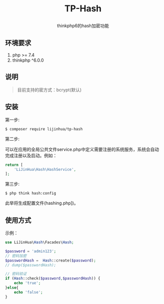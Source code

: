 
<h1><p align="center">TP-Hash</p></h1>
<p align="center"> thinkphp6的hash加密功能</p>

## 环境要求

1. php >= 7.4
2. thinkphp ^6.0.0

## 说明
> 目前支持的密方式：bcrypt(默认)

## 安装

第一步:

```shell
$ composer require lijinhua/tp-hash
```

第二步:

可以在应用的全局公共文件service.php中定义需要注册的系统服务，系统会自动完成注册以及启动。例如：

```php
return [
    'LiJinHua\Hash\HashService',
];
```

第三步:

```shell
$ php think hash:config
```
此举将生成配置文件(hashing.php])。


## 使用方式


示例：

```php
use LiJinHua\Hash\Facades\Hash;

$password = 'admin123';
// 密码加密
$passwordHash =  Hash::create($password);
// dump($passwordHash);

// 密码验证
if (Hash::check($password,$passwordHash)) {
    echo 'true';
}else{
    echo 'false';
}
```
